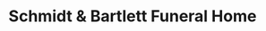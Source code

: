 ---
title: "Schmidt & Bartlett Funeral Home"
url: /mequon/schmidt-and-bartlett-funeral-home/
shop: funeral directors
---